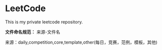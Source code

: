 # LeetCode
This is my private leetcode repository.


**文件命名规范：**
来源-文件名

来源：daily,competition,core,template,other(每日，竞赛，范例，模板，其他)
